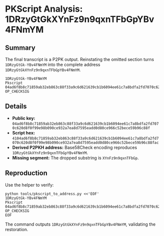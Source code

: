 # PKScript Analysis: 1DRzyGtGkXYnFz9n9qxnTFbGpYBv4FNmYM

## Summary
The final transcript is a P2PK output. Reinstating the omitted section turns `1DRzyGtGk-YBv4FNmYM` into the complete address `1DRzyGtGkXYnFz9n9qxnTFbGpYBv4FNmYM`.

```
1DRzyGtGk-YBv4FNmYM
Pkscript
04ad6f8b8c71859ab32eb863c88f33a9c6d621639cb1b6094ee61c7a8bdfa2fd7070c620d8f0f99e98b090ce932a7ea8d7595eadd0d80ce966c52bece59b96c88f
OP_CHECKSIG
```

## Details
- **Public key:** `04ad6f8b8c71859ab32eb863c88f33a9c6d621639cb1b6094ee61c7a8bdfa2fd7070c620d8f0f99e98b090ce932a7ea8d7595eadd0d80ce966c52bece59b96c88f`
- **Script hex:** `4104ad6f8b8c71859ab32eb863c88f33a9c6d621639cb1b6094ee61c7a8bdfa2fd7070c620d8f0f99e98b090ce932a7ea8d7595eadd0d80ce966c52bece59b96c88fac`
- **Derived P2PKH address:** Base58Check encoding reproduces `1DRzyGtGkXYnFz9n9qxnTFbGpYBv4FNmYM`.
- **Missing segment:** The dropped substring is `XYnFz9n9qxnTFbGp`.

## Reproduction
Use the helper to verify:

```
python tools/pkscript_to_address.py <<'EOF'
1DRzyGtGk-YBv4FNmYM
Pkscript
04ad6f8b8c71859ab32eb863c88f33a9c6d621639cb1b6094ee61c7a8bdfa2fd7070c620d8f0f99e98b090ce932a7ea8d7595eadd0d80ce966c52bece59b96c88f
OP_CHECKSIG
EOF
```

The command outputs `1DRzyGtGkXYnFz9n9qxnTFbGpYBv4FNmYM`, validating the restoration.
